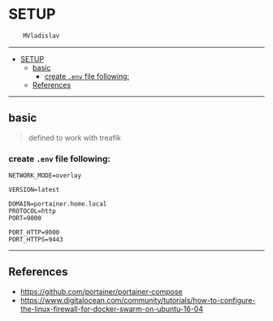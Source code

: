 # SETUP

```sh
    MVladislav
```

---

- [SETUP](#setup)
  - [basic](#basic)
    - [create `.env` file following:](#create-env-file-following)
  - [References](#references)

---

## basic

> defined to work with treafik

### create `.env` file following:

```env
NETWORK_MODE=overlay

VERSION=latest

DOMAIN=portainer.home.local
PROTOCOL=http
PORT=9000

PORT_HTTP=9000
PORT_HTTPS=9443
```

---

## References

- <https://github.com/portainer/portainer-compose>
- <https://www.digitalocean.com/community/tutorials/how-to-configure-the-linux-firewall-for-docker-swarm-on-ubuntu-16-04>
